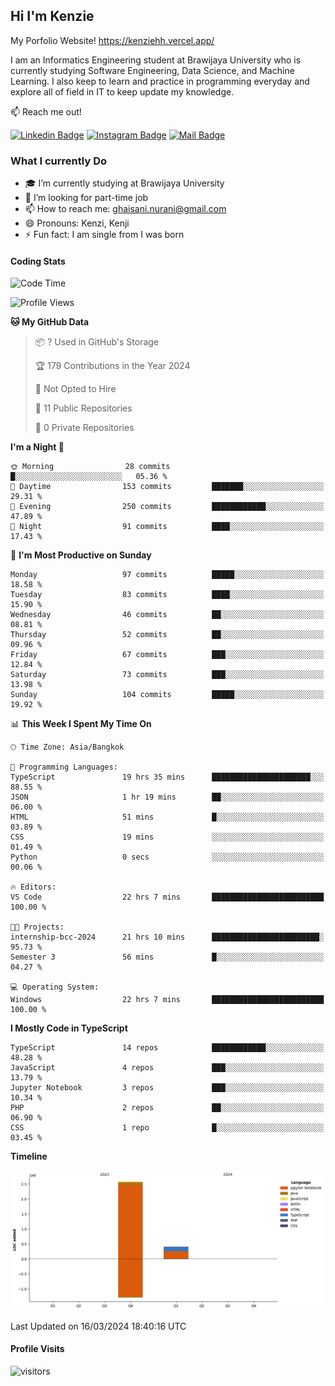 ## Hi I'm Kenzie

My Porfolio Website!
https://kenziehh.vercel.app/

I am an Informatics Engineering student at Brawijaya University who is currently studying Software Engineering, Data Science, and Machine Learning. I also keep to learn and practice in programming everyday and explore all of field in IT to keep update my knowledge.

:mailbox: Reach me out!

[![Linkedin Badge](https://img.shields.io/badge/-Kenzie_Taqiyassar-0e76a8?style=flat&labelColor=0e76a8&logo=linkedin&logoColor=white)](https://www.linkedin.com/in/kenzie-taqiyassar-37458b1aa/) 
[![Instagram Badge](https://img.shields.io/badge/-@__kenziehh_-e84393?style=flat&labelColor=e84393&logo=instagram&logoColor=white)](https://www.instagram.com/_kenziehh/) 
[![Mail Badge](https://img.shields.io/badge/-ghaisani.nurani-c0392b?style=flat&labelColor=c0392b&logo=gmail&logoColor=white)](mailto:ghaisani.nurani@gmail.com)

### What I currently Do

- 🎓 I’m currently studying at Brawijaya University
- 💼 I’m looking for part-time job
- 📫 How to reach me: ghaisani.nurani@gmail.com
- 😄 Pronouns: Kenzi, Kenji
- ⚡ Fun fact: I am single from I was born

#### Coding Stats
<!--START_SECTION:waka-->
![Code Time](http://img.shields.io/badge/Code%20Time-282%20hrs%2023%20mins-blue)

![Profile Views](http://img.shields.io/badge/Profile%20Views-0-blue)

**🐱 My GitHub Data** 

> 📦 ? Used in GitHub's Storage 
 > 
> 🏆 179 Contributions in the Year 2024
 > 
> 🚫 Not Opted to Hire
 > 
> 📜 11 Public Repositories 
 > 
> 🔑 0 Private Repositories 
 > 
**I'm a Night 🦉** 

```text
🌞 Morning                28 commits          █░░░░░░░░░░░░░░░░░░░░░░░░   05.36 % 
🌆 Daytime                153 commits         ███████░░░░░░░░░░░░░░░░░░   29.31 % 
🌃 Evening                250 commits         ████████████░░░░░░░░░░░░░   47.89 % 
🌙 Night                  91 commits          ████░░░░░░░░░░░░░░░░░░░░░   17.43 % 
```
📅 **I'm Most Productive on Sunday** 

```text
Monday                   97 commits          █████░░░░░░░░░░░░░░░░░░░░   18.58 % 
Tuesday                  83 commits          ████░░░░░░░░░░░░░░░░░░░░░   15.90 % 
Wednesday                46 commits          ██░░░░░░░░░░░░░░░░░░░░░░░   08.81 % 
Thursday                 52 commits          ██░░░░░░░░░░░░░░░░░░░░░░░   09.96 % 
Friday                   67 commits          ███░░░░░░░░░░░░░░░░░░░░░░   12.84 % 
Saturday                 73 commits          ███░░░░░░░░░░░░░░░░░░░░░░   13.98 % 
Sunday                   104 commits         █████░░░░░░░░░░░░░░░░░░░░   19.92 % 
```


📊 **This Week I Spent My Time On** 

```text
🕑︎ Time Zone: Asia/Bangkok

💬 Programming Languages: 
TypeScript               19 hrs 35 mins      ██████████████████████░░░   88.55 % 
JSON                     1 hr 19 mins        ██░░░░░░░░░░░░░░░░░░░░░░░   06.00 % 
HTML                     51 mins             █░░░░░░░░░░░░░░░░░░░░░░░░   03.89 % 
CSS                      19 mins             ░░░░░░░░░░░░░░░░░░░░░░░░░   01.49 % 
Python                   0 secs              ░░░░░░░░░░░░░░░░░░░░░░░░░   00.06 % 

🔥 Editors: 
VS Code                  22 hrs 7 mins       █████████████████████████   100.00 % 

🐱‍💻 Projects: 
internship-bcc-2024      21 hrs 10 mins      ████████████████████████░   95.73 % 
Semester 3               56 mins             █░░░░░░░░░░░░░░░░░░░░░░░░   04.27 % 

💻 Operating System: 
Windows                  22 hrs 7 mins       █████████████████████████   100.00 % 
```

**I Mostly Code in TypeScript** 

```text
TypeScript               14 repos            ████████████░░░░░░░░░░░░░   48.28 % 
JavaScript               4 repos             ███░░░░░░░░░░░░░░░░░░░░░░   13.79 % 
Jupyter Notebook         3 repos             ███░░░░░░░░░░░░░░░░░░░░░░   10.34 % 
PHP                      2 repos             ██░░░░░░░░░░░░░░░░░░░░░░░   06.90 % 
CSS                      1 repo              █░░░░░░░░░░░░░░░░░░░░░░░░   03.45 % 
```



**Timeline**

![Lines of Code chart](https://raw.githubusercontent.com/kenziehh/kenziehh/master/assets/bar_graph.png)


 Last Updated on 16/03/2024 18:40:16 UTC
<!--END_SECTION:waka-->


#### Profile Visits

![visitors](https://visitor-badge.glitch.me/badge?page_id=kenziehh.kenziehh)





